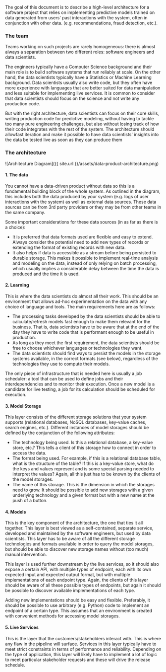 The goal of this document is to describe a high-level architecture for a software project that relies on implementing predictive models trained on data generated from users' past interactions with the system, often in conjunction with other data. (e.g. recommendations, fraud detection, etc.).

### The team
Teams working on such projects are rarely homogeneous: there is almost always a separation between two different roles: software engineers and data scientists.

The engineers typically have a Computer Science background and their main role is to build software systems that run reliably at scale. On the other hand, the data scientists typically have a Statistics or Machine Learning background. Data scientists usually also write code, but they often have more experience with languages that are better suited for data manipulation and less suitable for implementing live services. It is common to consider that data scientists should focus on the science and not write any production code.

But with the right architecture, data scientists can focus on their core skills, writing production code for predictive modeling, without having to tackle too many pure engineering challenges, but also without losing track of how their code integrates with the rest of the system. The architecture should allowfast iteration and make it possible to have data scientists' insights into the data be tested live as soon as they can produce them

### The architecture
![Architecture Diagram]({{ site.url }}/assets/data-product-architecture.png)

#### 1. The data
You cannot have a data-driven product without data so this is a fundamental building block of the whole system. As outlined in the diagram, this includes both the data produced by your system (e.g. logs of user interactions with the system) as well as external data sources. These data sources can be from 3rd party providers or they may be from other teams in the same company.

Some important considerations for these data sources (in as far as there is a choice):
* It is preferred that data formats used are flexible and easy to extend. Always consider the potential need to add new types of records or extending the format of existing records with new data.
* It also helps if data is accessible as a stream before being persisted to durable storage. This makes it possible to implement real-time analysis and modeling on the data, instead of only relying on batch processing, which usually implies a considerable delay between the time the data is produced and the time it is used.

#### 2. Learning
This is where the data scientists do almost all their work. This should be an environment that allows ad-hoc experimentation on the data with any choice of language and tools. The main requirements here are as follows:
* The processing tasks developed by the data scientists should be able to calculate/refresh models fast enough to make them relevant for the business. That is, data scientists have to be aware that at the end of the day they have to write code that is performant enough to be useful in production.
* As long as they meet the first requirement, the data scientists should be free to choose whichever languages or technologies they want.
* The data scientists should find ways to persist the models in the storage systems available, in the correct formats (see below), regardless of the technologies they use to compute their models.

The only piece of infrastructure that is needed here is usually a job scheduler: a tool that can be used to define jobs and their interdependencies and to monitor their execution. Once a new model is a candidate for live testing, a job for its calculation should be scheduled for execution.

#### 3. Model Storage
This layer consists of the different storage solutions that your system supports (relational databases, NoSQL databases, key-value caches, search engines, etc.).
Different instances of model storages should be defined by the conjunction of the following attributes:
* The technology being used. Is this a relational database, a key-value store, etc.? This tells a client of this storage how to connect in order to access the data.
* The format being used. For example, if this is a relational database table, what is the structure of the table? If this is a key-value store, what do the keys and values represent and is some special parsing needed to interpret the values? Again, all this just has to be known by the clients of the model storages.
* The name of this storage. This is the dimension in which the storages need to grow. It should be possible to add new storages with a given underlying technology and a given format but with a new name at the push of a button.

#### 4. Models
This is the key component of the architecture, the one that ties it all together. This layer is best viewed as a self-contained, separate service, developed and maintained by the software engineers, but used by data scientists.
This layer has to be aware of all the different storage technologies and formats available in order to query the model storages, but should be able to discover new storage names without (too much) manual intervention.

This layer is used further downstream by the live services, so it should also expose a certain API, with multiple types of endpoint, each with its own expected input and expected output format, but with multiple implementations of each endpoint type. Again, the clients of this layer should be aware of all these possible types of endpoints, but again it should be possible to discover available implementations of each type.

Adding new implementations should be easy and flexible. Preferably, it should be possible to use arbitrary (e.g. Python) code to implement an endpoint of a certain type. This assumes that an environment is created with convenient methods for accessing model storages.

#### 5. Live Services
This is the layer that the customers/stakeholders interact with. This is where any flaw in the pipeline will surface. Services in this layer typically have to meet strict constraints in terms of performance and reliability. Depending on the type of application, this layer will likely have to implement a lot of logic to meet particular stakeholder requests and these will drive the release schedule. 

